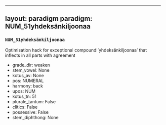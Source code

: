 
---
layout: paradigm
paradigm: NUM_51yhdeksänkiljoonaa
---
### ` NUM_51yhdeksänkiljoonaa `

Optimisation hack for exceptional compound ’yhdeksänkiljoonaa’ that inflects in all parts with agreement
* grade_dir: weaken
* stem_vowel: None
* kotus_av: None
* pos: NUMERAL
* harmony: back
* upos: NUM
* kotus_tn: 51
* plurale_tantum: False
* clitics: False
* possessive: False
* stem_diphthong: None

